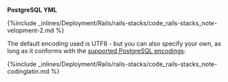 <!-- post: -->


**PostgreSQL YML**



{%include _inlines/Deployment/Rails/rails-stacks/code_rails-stacks_note-velopment-2.md %}




The default encoding used is UTF8 - but you can also specify your own, as long as it conforms with the [supported PostgreSQL encodings](http://www.postgresql.org/docs/9.3/static/multibyte.html):



{%include _inlines/Deployment/Rails/rails-stacks/code_rails-stacks_note-codinglatin.md %}

